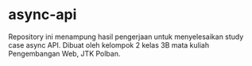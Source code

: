 # async-api
Repository ini menampung hasil pengerjaan untuk menyelesaikan study case async API. Dibuat oleh kelompok 2 kelas 3B mata kuliah Pengembangan Web, JTK Polban. 
